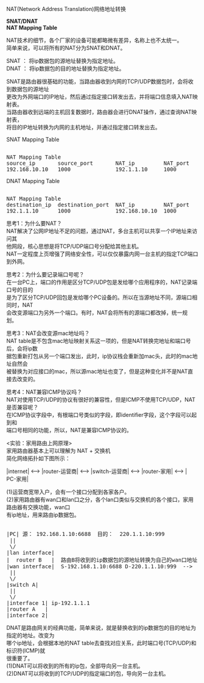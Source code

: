 NAT(Network Address Translation)网络地址转换    
  
**SNAT/DNAT**  
**NAT Mapping Table**  
  
NAT技术的细节，各个厂家的设备可能都略微有差异，名称上也不太统一。    
简单来说，可以将所有的NAT分为SNAT和DNAT。    
  
SNAT ： 将ip数据包的源地址替换为指定地址。    
DNAT ： 将ip数据包的目的地址替换为指定地址。    
  
SNAT是路由器很基础的功能，当路由器收到内网的TCP/UDP数据包时，会将收到数据包的源地址  
更改为外网端口的IP地址，然后通过指定接口转发出去，并将端口信息填入NAT映射表。  
当路由器收到远端的主机回复数据时，路由器会进行DNAT操作，通过查询NAT映射表，  
将目的IP地址转换为内网的主机地址，并通过指定接口转发出去。  
    
SNAT Mapping Table    
<pre>  
NAT Mapping Table  
source_ip       source_port       NAT_ip         NAT_port  
192.168.10.10   1000              192.1.1.10     1000  
</pre>  
  
DNAT Mapping Table    
<pre>  
NAT Mapping Table  
destination_ip  destination_port  NAT_ip         NAT_port  
192.1.1.10      1000              192.168.10.10  1000  
</pre>  
  
思考1：为什么要NAT？  
NAT解决了公网IP地址不足的问题，通过NAT，多台主机可以共享一个IP地址来访问其  
他网段，核心思想是将TCP/UDP端口号分配给其他主机。  
NAT一定程度上页增强了网络安全性，可以仅仅暴露内网一台主机的指定TCP端口到外网。  
  
思考2：为什么要记录端口号呢？    
在一台PC上，端口的作用是区分TCP/UDP包是发给哪个应用程序的，NAT记录端口号的目的    
是为了区分TCP/UDP回包是发给哪个PC设备的。所以在当源地址不同，源端口相同时，NAT    
会改变源端口为另外一个端口。有时，NAT会将所有的源端口都改掉，统一规划。    
  
思考3：NAT会改变源mac地址吗？    
NAT table是不包含mac地址映射关系这一项的，但是NAT转换完地址和端口号后，会将ip数    
据包重新打包从另一个端口发出，此时，ip协议栈会重新加mac头，此时的mac地址自然会    
被替换为对应接口的mac，所以源mac地址也变了，但是这种变化并不是NAT直接去改变的。      
  
思考4：NAT兼容ICMP协议吗？  
NAT对使用TCP/UDP的协议有很好的兼容性，但是ICMP不使用TCP/UDP，NAT是否兼容呢？  
在ICMP协议字段中，有根端口号类似的字段，即identifier字段，这个字段可以起到和  
端口号相同的功能，所以，NAT是兼容ICMP协议的。  
  
<实验：家用路由上网原理>    
家用路由器基本上可以理解为 NAT + 交换机    
简化网络拓扑如下图所示：    
    
|internet| <--> |router-运营商| <--> |switch-运营商| <--> |router-家用|  <--> | PC-家用|    
    
(1)运营商宽带入户，会有一个接口分配到各家各户。    
(2)家用路由器有wan口和lan口之分，各个lan口类似与交换机的各个接口，家用路由器有交换功能，wan口    
有ip地址，用来路由ip数据包。    
    
<pre>  
|PC| 源： 192.168.1.10:6688  目的：  220.1.1.10:999    
 ||    
 \/    
|lan interface|    
|  router B   |  路由B将收到的ip数据包的源地址转换为自己的wan口地址    
|wan interface|  S-192.168.1.10:6688 D-220.1.1.10:999  -->  S-192.1.1.20:9999  D-220.1.1.10:999    
 ||    
 \/    
|switch A|    
 ||    
 \/    
|interface 1| ip-192.1.1.1    
|router A   |    
|interface 2|    
</pre>  
  
DNAT是路由网关的经典功能，简单来说，就是替换收到的ip数据包的目的地址为指定的地址。改变为    
哪个ip地址，会根据本地的NAT table去查找对应关系，此时端口号(TCP/UDP)和标识符(ICMP)就    
很重要了。    
(1)DNAT可以将收到的所有的ip包，全部导向另一台主机。    
(2)DNAT可以将收到的TCP/UDP的指定端口的包，导向另一台主机。  
